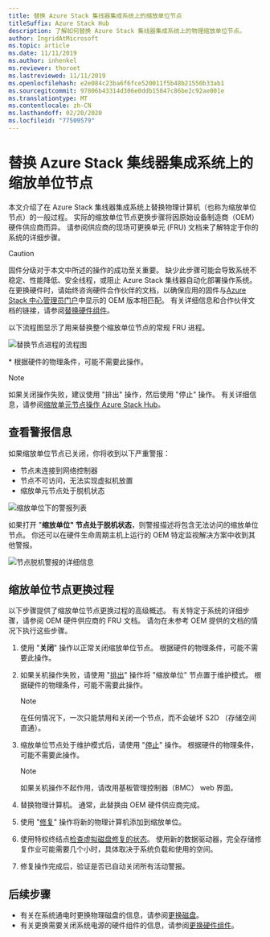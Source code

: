 ```yaml
---
title: 替换 Azure Stack 集线器集成系统上的缩放单位节点
titleSuffix: Azure Stack Hub
description: 了解如何替换 Azure Stack 集线器集成系统上的物理缩放单位节点。
author: IngridAtMicrosoft
ms.topic: article
ms.date: 11/11/2019
ms.author: inhenkel
ms.reviewer: thoroet
ms.lastreviewed: 11/11/2019
ms.openlocfilehash: e2e084c23ba6f6fce520011f5b48b21550b33ab1
ms.sourcegitcommit: 97806b43314d306e0ddb15847c86be2c92ae001e
ms.translationtype: MT
ms.contentlocale: zh-CN
ms.lasthandoff: 02/20/2020
ms.locfileid: "77509579"
---
```

# <a name="replace-a-scale-unit-node-on-an-azure-stack-hub-integrated-system"></a>替换 Azure Stack 集线器集成系统上的缩放单位节点

本文介绍了在 Azure Stack 集线器集成系统上替换物理计算机（也称为缩放单位节点）的一般过程。 实际的缩放单位节点更换步骤将因原始设备制造商（OEM）硬件供应商而异。 请参阅供应商的现场可更换单元 (FRU) 文档来了解特定于你的系统的详细步骤。

> [!CAUTION]  
> 固件分级对于本文中所述的操作的成功至关重要。 缺少此步骤可能会导致系统不稳定、性能降低、安全线程，或阻止 Azure Stack 集线器自动化部署操作系统。 在更换硬件时，请始终咨询硬件合作伙伴的文档，以确保应用的固件与[Azure Stack 中心管理员门户](azure-stack-updates.md)中显示的 OEM 版本相匹配。 有关详细信息和合作伙伴文档的链接，请参阅[替换硬件组件](azure-stack-replace-component.md)。

以下流程图显示了用来替换整个缩放单位节点的常规 FRU 进程。

![替换节点进程的流程图](media/azure-stack-replace-node/replacenodeflow.png)

\* 根据硬件的物理条件，可能不需要此操作。

> [!Note]  
> 如果关闭操作失败，建议使用 "排出" 操作，然后使用 "停止" 操作。 有关详细信息，请参阅[缩放单元节点操作 Azure Stack Hub](https://docs.microsoft.com/azure-stack/operator/azure-stack-node-actions)。

## <a name="review-alert-information"></a>查看警报信息

如果缩放单位节点已关闭，你将收到以下严重警报：

- 节点未连接到网络控制器
- 节点不可访问，无法实现虚拟机放置
- 缩放单元节点处于脱机状态

![缩放单位下的警报列表](media/azure-stack-replace-node/nodedownalerts.png)

如果打开 "**缩放单位" 节点处于脱机状态**，则警报描述将包含无法访问的缩放单位节点。 你还可以在硬件生命周期主机上运行的 OEM 特定监视解决方案中收到其他警报。

![节点脱机警报的详细信息](media/azure-stack-replace-node/nodeoffline.png)

## <a name="scale-unit-node-replacement-process"></a>缩放单位节点更换过程

以下步骤提供了缩放单位节点更换过程的高级概述。 有关特定于系统的详细步骤，请参阅 OEM 硬件供应商的 FRU 文档。 请勿在未参考 OEM 提供的文档的情况下执行这些步骤。

1. 使用 "**关闭**" 操作以正常关闭缩放单位节点。 根据硬件的物理条件，可能不需要此操作。

2. 如果关机操作失败，请使用 "[排出](azure-stack-node-actions.md#drain)" 操作将 "缩放单位" 节点置于维护模式。 根据硬件的物理条件，可能不需要此操作。

   > [!NOTE]  
   > 在任何情况下，一次只能禁用和关闭一个节点，而不会破坏 S2D （存储空间直通）。

3. 缩放单位节点处于维护模式后，请使用 "[停止](azure-stack-node-actions.md#stop)" 操作。 根据硬件的物理条件，可能不需要此操作。

   > [!NOTE]  
   > 如果关机操作不起作用，请改用基板管理控制器（BMC） web 界面。

4. 替换物理计算机。 通常，此替换由 OEM 硬件供应商完成。
5. 使用 "[修复](azure-stack-node-actions.md#repair)" 操作将新的物理计算机添加到缩放单位。
6. 使用特权终结点[检查虚拟磁盘修复的状态](azure-stack-replace-disk.md#check-the-status-of-virtual-disk-repair-using-the-privileged-endpoint)。 使用新的数据驱动器，完全存储修复作业可能需要几个小时，具体取决于系统负载和使用的空间。
7. 修复操作完成后，验证是否已自动关闭所有活动警报。

## <a name="next-steps"></a>后续步骤

- 有关在系统通电时更换物理磁盘的信息，请参阅[更换磁盘](azure-stack-replace-disk.md)。 
- 有关更换需要关闭系统电源的硬件组件的信息，请参阅[更换硬件组件](azure-stack-replace-component.md)。
